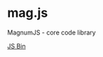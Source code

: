 mag.js
======

MagnumJS - core code library

<a class="jsbin-embed" href="http://jsbin.com/esovum/1/embed?live">JS Bin</a><script src="http://static.jsbin.com/js/embed.js"></script>
